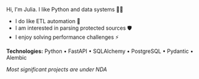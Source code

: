 Hi, I'm Julia. I like Python and data systems 👨‍💻

- I do like ETL automation 🔄
- I am interested in parsing protected sources 🛡️
- I enjoy solving performance challenges ⚡

**Technologies:** 
Python • FastAPI • SQLAlchemy • PostgreSQL • Pydantic • Alembic

*Most significant projects are under NDA*
